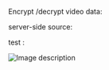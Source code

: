 Encrypt /decrypt video data:

server-side source:

test :


![Image description](img/img/XorEncryptionWebCam.png)
